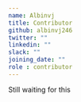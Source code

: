 ```yaml
---
name: Albinvj
title: Contributor
github: albinvj246
twitter: ""
linkedin: ""
slack: ""
joining_date: ""
role : contributor
---
```


Still waiting for this

